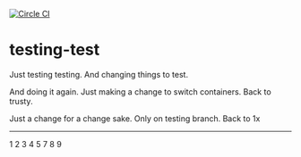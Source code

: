 [![Circle CI](https://circleci.com/gh/keybits/testing-test.svg?style=svg)](https://circleci.com/gh/keybits/testing-test)

# testing-test

Just testing testing. And changing things to test.

And doing it again. Just making a change to switch containers. Back to trusty.

Just a change for a change sake. Only on testing branch. Back to 1x

-------
1
2
3
4
5
7
8
9
